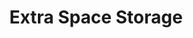 ---
title: "Extra Space Storage"
url: /greenville/extra-space-storage-woodruff-road-2/
shop: storage rental
---